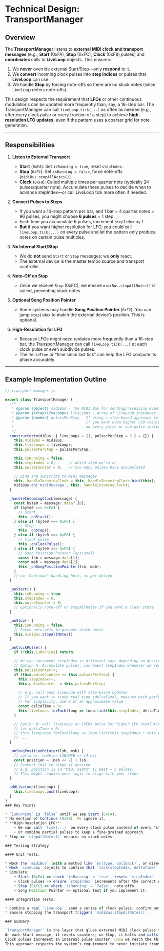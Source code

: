 # Technical Design: TransportManager

## Overview
The **TransportManager** listens to **external MIDI clock and transport messages** (e.g., **Start** (0xFA), **Stop** (0xFC), **Clock** (0xF8) pulses) and **coordinates** calls to **LiveLoop** objects. This ensures:

1. We **never** override external Start/Stop—only **respond** to it.
2. We **convert** incoming clock pulses into **step indices** or pulses that **LiveLoop** can use.
3. We handle **Stop** by forcing note-offs so there are no stuck notes (since LiveLoop defers note-offs).

This design respects the requirement that **LFOs** or other continuous modulations can be updated more frequently than, say, a 16-step bar. The TransportManager can call `liveLoop.tick(...)` as often as needed (e.g., after every clock pulse or every fraction of a step) to achieve **high-resolution LFO updates**, even if the pattern uses a coarser grid for note generation.

---

## Responsibilities

1. **Listen to External Transport**  
   - **Start** (`0xFA`): Set `isRunning = true`, reset `stepIndex`.
   - **Stop** (`0xFC`): Set `isRunning = false`, force note-offs (`midiBus.stopAllNotes()`).
   - **Clock** (`0xF8`): Called multiple times per quarter note (typically 24 pulses/quarter note). Accumulate these pulses to decide when to advance stepIndex—or call LiveLoop tick more often if needed.

2. **Convert Pulses to Steps**  
   - If you want a 16-step pattern per bar, and 1 bar = 4 quarter notes = 96 pulses, you might choose **6 pulses** = 1 step.  
   - Each time you accumulate 6 pulses, increment `stepIndex` by 1.  
   - **But** if you want higher resolution for LFO, you could call `liveLoop.tick(...)` on every pulse and let the pattern only produce notes on certain pulse multiples.

3. **No Internal Start/Stop**  
   - We do **not** send `Start` or `Stop` messages; we **only** react.  
   - The external device is the master tempo source and transport controller.

4. **Note-Off on Stop**  
   - Once we receive `Stop` (0xFC), we ensure `midiBus.stopAllNotes()` is called, preventing stuck notes.

5. **Optional Song Position Pointer**  
   - Some systems may handle **Song Position Pointer** (`0xF2`). You can jump `stepIndex` to match the external device’s position. This is optional.

6. **High-Resolution for LFO**  
   - Because LFOs might need updates more frequently than a 16-step bar, the TransportManager can call `liveLoop.tick(...)` at each clock pulse or even subdivide pulses.  
   - The `deltaTime` or “time since last tick” can help the LFO compute its phase accurately.

---

## Example Implementation Outline

```js
// transport-manager.js

export class TransportManager {
  /**
   * @param {object} midiBus - The MIDI Bus for sending/receiving events.
   * @param {Array<LiveLoop>} liveLoops - Array of LiveLoop instances to coordinate.
   * @param {number} pulsesPerStep - If using a step-based approach (e.g., 6 pulses=1 step).
   *                                 If you want even higher LFO resolution, you can call each loop
   *                                 on every pulse or sub-pulse instead.
   */
  constructor(midiBus, { liveLoops = [], pulsesPerStep = 6 } = {}) {
    this.midiBus = midiBus;
    this.liveLoops = liveLoops;
    this.pulsesPerStep = pulsesPerStep;

    this.isRunning = false;
    this.stepIndex = 0;      // which step we’re on
    this.pulseCounter = 0;   // how many pulses have accumulated

    // Bind and subscribe to MIDI messages
    this._handleIncomingClock = this._handleIncomingClock.bind(this);
    midiBus.on('midiMessage', this._handleIncomingClock);
  }

  _handleIncomingClock(message) {
    const byte0 = message?.data?.[0];
    if (byte0 === 0xFA) {
      // Start
      this._onStart();
    } else if (byte0 === 0xFC) {
      // Stop
      this._onStop();
    } else if (byte0 === 0xF8) {
      // Clock pulse
      this._onClockPulse();
    } else if (byte0 === 0xF2) {
      // Song Position Pointer (optional)
      const lsb = message.data[1];
      const msb = message.data[2];
      this._onSongPositionPointer(lsb, msb);
    }
    // no 'Continue' handling here, as per design
  }

  _onStart() {
    this.isRunning = true;
    this.stepIndex = 0;
    this.pulseCounter = 0;
    // Optionally note-off or stopAllNotes if you want a clean state
  }

  _onStop() {
    this.isRunning = false;
    // Force note-offs to prevent stuck notes
    this.midiBus.stopAllNotes();
  }

  _onClockPulse() {
    if (!this.isRunning) return;

    // We can increment stepIndex in different ways depending on desired resolution.
    // Option A: Accumulate pulses, increment stepIndex whenever we reach pulsesPerStep
    this.pulseCounter++;
    if (this.pulseCounter >= this.pulsesPerStep) {
      this.stepIndex++;
      this.pulseCounter -= this.pulsesPerStep;

      // e.g. call each LiveLoop with step-based updates
      // If you want to track real time (deltaTime), measure with performance.now() or similar
      // For simplicity, use 0 or an approximate value
      const deltaTime = 0;
      this.liveLoops.forEach(loop => loop.tick(this.stepIndex, deltaTime));
    }

    // Option B: call liveLoops on EVERY pulse for higher LFO resolution:
    // let deltaTime = 0;
    // this.liveLoops.forEach(loop => loop.tick(this.stepIndex + this.pulseCounter / this.pulsesPerStep, deltaTime));
    // ...
  }

  _onSongPositionPointer(lsb, msb) {
    // optional: combine LSB/MSB => 14-bit
    const position = (msb << 7) | lsb;
    // Convert that to steps if desired
    // e.g. position is in "MIDI beats" (1 beat = 6 pulses)
    // This might require more logic to align with your steps
  }

  addLiveLoop(liveLoop) {
    this.liveLoops.push(liveLoop);
  }
}
### Key Points

* `isRunning` is `false` until we see Start (0xFA).
* No mention of Continue (0xFB). We ignore it.
* **High-Resolution LFO**:
	+ We can call `tick(...)` on every clock pulse instead of every “step.”
	+ Or combine partial pulses to keep a fine-grained approach.
* Stop => `stopAllNotes()` ensures no stuck notes.

### Testing Strategy

#### Unit Tests:

* Mock the `midiBus` (with a method like `on(type, callback)`, or directly call `_handleIncomingClock`.
* Mock `LiveLoop` objects to confirm that `tick(stepIndex, deltaTime)` is called the correct number of times.
* Simulate:
	+ Start (0xFA) => check `isRunning` = `true`, resets `stepIndex`.
	+ Clock pulses => ensure `stepIndex` increments after the correct # pulses.
	+ Stop (0xFC) => check `isRunning` = `false`, note-offs.
	+ Song Position Pointer => optional test if you implement it.

#### Integration Tests:

* Combine a real `LiveLoop`, send a series of clock pulses, confirm notes appear at expected pulses.
* Ensure stopping the transport triggers `midiBus.stopAllNotes()`.

### Summary

`TransportManager` is the layer that glues external MIDI clock pulses to your `LiveLoops`.
On each Start message, it resets counters; on Stop, it halts and calls `stopAllNotes()`.
Clock pulses increment an internal pulse counter. Once we reach the threshold for a “step” (or if we want a higher resolution per pulse), we call `liveLoop.tick(...)`.
This approach respects the system’s requirement to never initiate transport from within and ensures LFO updates can happen with higher granularity than a simple 16-step grid, if desired.